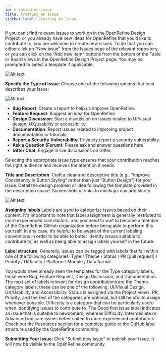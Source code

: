 ```yaml
---
id: creating-an-issue
title: Creating An Issue
sidebar_label: Creating An Issue
---
```


If you can’t find relevant issues to work on in the OpenRefine Design Project, or you already have new ideas for OpenRefine that you’d like to contribute to, you are welcome to create new issues. To do that you can either click on "New issue" from the Issues page of the relevant repository, or you can click on the “Add new item” buttons from the bottom of the Table or Board views in the OpenRefine Design Project page. You may be prompted to select a template if applicable.

![Alt text](<../Downloads/Design Doc Images/Creating issue.png>)

**Specify the Type of Issue**: Choose one of the following options that best describes your issue:

![Alt text](<../Downloads/Design Doc Images/Issue types.png>)

-  **Bug Report**: Create a report to help us improve OpenRefine.
-  **Feature Request**: Suggest an idea for OpenRefine.
-  **Design Discussion**: Start a discussion on issues related to UI/visual design, UX/usability or accessibility. 
-  **Documentation**: Report issues related to improving project documentation or tutorials. 
-  **Report a Security Vulnerability**: Privately report a security vulnerability.
-  **Ask a Question (Forum)**: Please ask and answer questions here.
-  **Gitter Chat**: Engage in live discussions on Gitter.

Selecting the appropriate issue type ensures that your contribution reaches the right audience and receives the attention it needs.

**Title and Description**: Craft a clear and descriptive title (e.g., "Improve Consistency in Button Styling" rather than just “Button Design”) for your issue. Detail the design problem or idea following the template provided in the description space. Screenshots or links to mockups can add clarity.

![Alt text](<../Downloads/Design Doc Images/Issue description.png>)

**Assigning labels**:Labels are used to categorize issues based on their content. It's important to note that label assignment is generally restricted to more experienced contributors, and you need to wait to become a member of the OpenRefine GitHub organization before being able to perform this yourself.  In any case, it’s helpful to be aware of the current labeling conventions in order to be able to better identify issues suitable to contribute to, as well as being able to assign labels yourself in the future.

**Label structure**: Generally, issues can be tagged with labels that fall within one of the following categories:
Type / Theme / Status / PR [pull request] / Priority /  Difficulty / Platform / Module / Data format

You would have already seen the templates for the Type category labels, these were Bug, Feature Request, Design Discussion, and Documentation. The next set of labels relevant for design contributions are the Theme category labels, these can be one of the following: UI/Visual Design, UX/Usability and Accessibility. Status is assigned via the Project views. PR, Priority, and the rest of the categories are optional, but still helpful to assign whenever possible. Difficulty is a category that can be particularly useful when identifying issues to contribute to. The Good first issue label indicates an issue that is suitable to newcomers, whereas Difficulty: Intermediate or Advanced indicate issues better suited to more experienced contributors. Check out the Resources section for a complete guide to the GitHub label structure used by the OpenRefine community.

**Submitting Your Issue**: Click "Submit new issue" to publish your issue. It will now be visible to the OpenRefine community.



